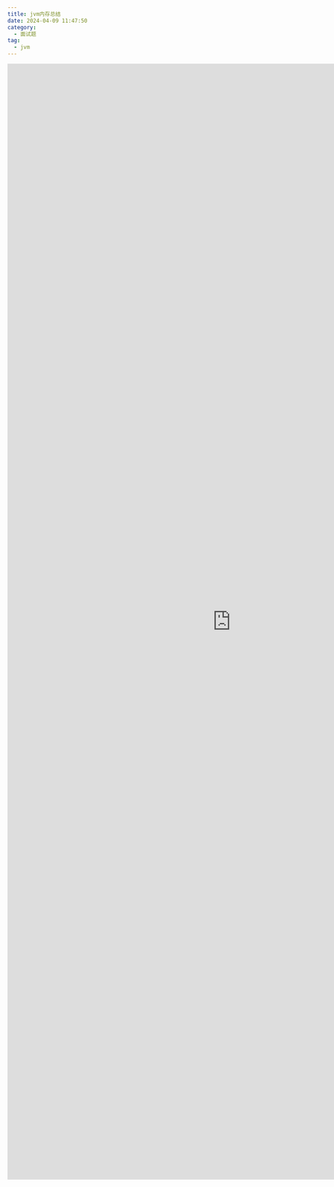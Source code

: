 ```yaml
---
title: jvm内存总结
date: 2024-04-09 11:47:50
category:
  - 面试题
tag:
  - jvm
---
```


<body>
<iframe src="https://hw59jj30i1.feishu.cn/docx/JDJZdkOPxoQmhBxwqIScx1uYnAy?from=from_copylink" width="1000" height="2500"  scrolling="no"  frameborder="no"></iframe>
</body>
